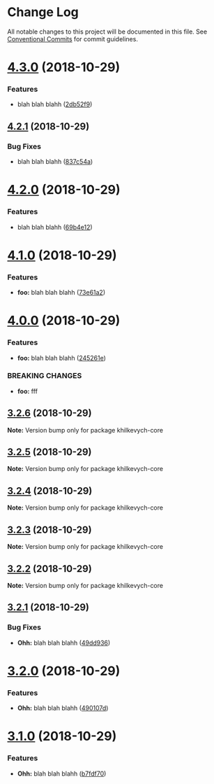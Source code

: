# Change Log

All notable changes to this project will be documented in this file.
See [Conventional Commits](https://conventionalcommits.org) for commit guidelines.

# [4.3.0](https://github.com/LotharII/semantic-test/compare/v4.2.1...v4.3.0) (2018-10-29)


### Features

* blah blah blahh ([2db52f9](https://github.com/LotharII/semantic-test/commit/2db52f9))





## [4.2.1](https://github.com/LotharII/semantic-test/compare/v4.2.0...v4.2.1) (2018-10-29)


### Bug Fixes

* blah blah blahh ([837c54a](https://github.com/LotharII/semantic-test/commit/837c54a))





# [4.2.0](https://github.com/LotharII/semantic-test/compare/v4.1.0...v4.2.0) (2018-10-29)


### Features

* blah blah blahh ([69b4e12](https://github.com/LotharII/semantic-test/commit/69b4e12))





# [4.1.0](https://github.com/LotharII/semantic-test/compare/v4.0.0...v4.1.0) (2018-10-29)


### Features

* **foo:** blah blah blahh ([73e61a2](https://github.com/LotharII/semantic-test/commit/73e61a2))





# [4.0.0](https://github.com/LotharII/semantic-test/compare/v3.2.6...v4.0.0) (2018-10-29)


### Features

* **foo:** blah blah blahh ([245261e](https://github.com/LotharII/semantic-test/commit/245261e))


### BREAKING CHANGES

* **foo:** fff





## [3.2.6](https://github.com/LotharII/semantic-test/compare/v3.2.5...v3.2.6) (2018-10-29)

**Note:** Version bump only for package khilkevych-core





## [3.2.5](https://github.com/LotharII/semantic-test/compare/v3.2.4...v3.2.5) (2018-10-29)

**Note:** Version bump only for package khilkevych-core





## [3.2.4](https://github.com/LotharII/semantic-test/compare/v3.2.3...v3.2.4) (2018-10-29)

**Note:** Version bump only for package khilkevych-core





## [3.2.3](https://github.com/LotharII/semantic-test/compare/v3.2.2...v3.2.3) (2018-10-29)

**Note:** Version bump only for package khilkevych-core





## [3.2.2](https://github.com/LotharII/semantic-test/compare/v3.2.1...v3.2.2) (2018-10-29)

**Note:** Version bump only for package khilkevych-core





## [3.2.1](https://github.com/LotharII/semantic-test/compare/v3.2.0...v3.2.1) (2018-10-29)


### Bug Fixes

* **Ohh:** blah blah blahh ([49dd936](https://github.com/LotharII/semantic-test/commit/49dd936))





# [3.2.0](https://github.com/LotharII/semantic-test/compare/v3.1.0...v3.2.0) (2018-10-29)


### Features

* **Ohh:** blah blah blahh ([490107d](https://github.com/LotharII/semantic-test/commit/490107d))





# [3.1.0](https://github.com/LotharII/semantic-test/compare/v3.0.1...v3.1.0) (2018-10-29)


### Features

* **Ohh:** blah blah blahh ([b7fdf70](https://github.com/LotharII/semantic-test/commit/b7fdf70))
